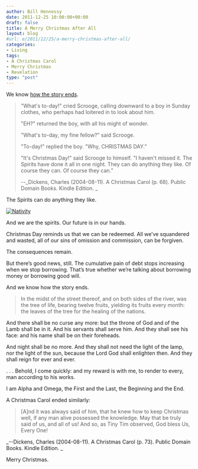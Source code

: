 ```yaml
---
author: Bill Hennessy
date: 2011-12-25 10:00:00+00:00
draft: false
title: A Merry Christmas After All
layout: blog
#url: e/2011/12/25/a-merry-christmas-after-all/
categories:
- Living
tags:
- A Christmas Carol
- Merry Christmas
- Revelation
type: "post"
---
```


We know [how the story ends](https://hennessysview.com/living/the-ghost-of-christmas-yet-to-come/). 



> "What's to-day!" cried Scrooge, calling downward to a boy in Sunday clothes, who perhaps had loitered in to look about him.  
> 
> "EH?" returned the boy, with all his might of wonder. 
> 
> "What's to-day, my fine fellow?" said Scrooge. 
> 
> "To-day!" replied the boy. "Why, CHRISTMAS DAY." 
> 
> "It's Christmas Day!" said Scrooge to himself. "I haven't missed it. The Spirits have done it all in one night. They can do anything they like. Of course they can. Of course they can.”
> 
> --_Dickens, Charles (2004-08-11). A Christmas Carol (p. 68). Public Domain Books. Kindle Edition. _
> 
> 





The Spirits can do anything they like.

[![Nativity](https://hennessysview.com/wp-content/uploads/2011/12/Nativity_thumb.jpg)
](https://hennessysview.com/wp-content/uploads/2011/12/Nativity.jpg)

And we are the spirits. Our future is in our hands. 

Christmas Day reminds us that we can be redeemed. All we’ve squandered and wasted, all of our sins of omission and commission, can be forgiven.

The consequences remain. 

But there’s good news, still. The cumulative pain of debt stops increasing when we stop borrowing. That’s true whether we’re talking about borrowing money or borrowing good will. 

And we know how the story ends. 



> In the midst of the street thereof, and on both sides of the river, was the tree of life, bearing twelve fruits, yielding its fruits every month: the leaves of the tree for the healing of the nations. 

And there shall be no curse any more: but the throne of God and of the Lamb shall be in it. And his servants shall serve him. And they shall see his face: and his name shall be on their foreheads. 

And night shall be no more. And they shall not need the light of the lamp, nor the light of the sun, because the Lord God shall enlighten then. And they shall reign for ever and ever. 

. . . Behold, I come quickly: and my reward is with me, to render to every, man according to his works. 

I am Alpha and Omega, the First and the Last, the Beginning and the End.





A Christmas Carol ended similarly:



> [A]nd it was always said of him, that he knew how to keep Christmas well, if any man alive possessed the knowledge. May that be truly said of us, and all of us! And so, as Tiny Tim observed, God bless Us, Every One!

_--Dickens, Charles (2004-08-11). A Christmas Carol (p. 73). Public Domain Books. Kindle Edition. _





Merry Christmas.
